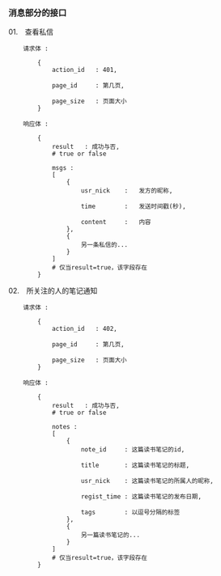 ### 消息部分的接口 ###


01.　查看私信  

        请求体 :  
        
            {  
                action_id   : 401,  
            
                page_id     : 第几页,  
                
                page_size   : 页面大小  
            }  
        
        响应体 :  
        
            {  
                result   : 成功与否,  
                # true or false  
            
                msgs :  
                [  
                    {  
                        usr_nick    :   发方的昵称,  
                        
                        time        :   发送时间戳(秒),  
                        
                        content     :   内容  
                    },  
                    {  
                        另一条私信的...  
                    }  
                ]  
                # 仅当result=true，该字段存在
            }  


02.　所关注的人的笔记通知  

        请求体 :  
        
            {  
                action_id   : 402,  
            
                page_id     : 第几页,  
                
                page_size   : 页面大小  
            }  
        
        响应体 :  
        
            {  
                result   : 成功与否,  
                # true or false  
            
                notes :  
                [  
                    {  
                        note_id     : 这篇读书笔记的id,  
                        
                        title       : 这篇读书笔记的标题,  
                        
                        usr_nick    : 这篇读书笔记的所属人的昵称,  
                        
                        regist_time : 这篇读书笔记的发布日期,  
                        
                        tags        : 以逗号分隔的标签  
                    },  
                    {  
                        另一篇读书笔记的...  
                    }  
                ]  
                # 仅当result=true，该字段存在
            }  
